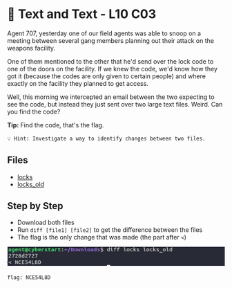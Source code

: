 # 📝 Text and Text - L10 C03

Agent 707, yesterday one of our field agents was able to snoop on a meeting between several gang members planning out their attack on the weapons facility.

One of them mentioned to the other that he'd send over the lock code to one of the doors on the facility. If we knew the code, we'd know how they got it (because the codes are only given to certain people) and where exactly on the facility they planned to get access.

Well, this morning we intercepted an email between the two expecting to see the code, but instead they just sent over two large text files. Weird. Can you find the code?

**Tip:** Find the code, that's the flag.

```txt
💡 Hint: Investigate a way to identify changes between two files.
```

## Files

- [locks](/assets/textandtext2)
- [locks_old](/assets/textandtext3)

## Step by Step

- Download both files
- Run `diff [file1] [file2]` to get the difference between the files
- The flag is the only change that was made (the part after `<`)

![image showing the difference](/assets/textandtext1.jpg)

`flag: NCE54L8D`
